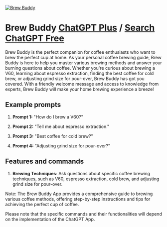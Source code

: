 
[![Brew Buddy](https://files.oaiusercontent.com/file-27AMMeyqkZOub4XEUy70Tkdd?se=2123-10-17T04%3A00%3A40Z&sp=r&sv=2021-08-06&sr=b&rscc=max-age%3D31536000%2C%20immutable&rscd=attachment%3B%20filename%3D97effbd1-8e8b-4a3b-8600-fe130fef1358.png&sig=Ciltpk2l5Rfy%2B7cBF2trIlKPCqW%2BXcSYEug7f9sZ5lc%3D)](https://chat.openai.com/g/g-tV2vfQgDy-brew-buddy)

# Brew Buddy [ChatGPT Plus](https://chat.openai.com/g/g-tV2vfQgDy-brew-buddy) / [Search ChatGPT Free](https://gptcall.net/index.html#/?search=Brew%20Buddy)

Brew Buddy is the perfect companion for coffee enthusiasts who want to brew the perfect cup at home. As your personal coffee brewing guide, Brew Buddy is here to help you master various brewing methods and answer your burning questions about coffee. Whether you're curious about brewing a V60, learning about espresso extraction, finding the best coffee for cold brew, or adjusting grind size for pour-over, Brew Buddy has got you covered. With a friendly welcome message and access to knowledge from experts, Brew Buddy will make your home brewing experience a breeze!

## Example prompts

1. **Prompt 1:** "How do I brew a V60?"

2. **Prompt 2:** "Tell me about espresso extraction."

3. **Prompt 3:** "Best coffee for cold brew?"

4. **Prompt 4:** "Adjusting grind size for pour-over?"

## Features and commands

1. **Brewing Techniques**: Ask questions about specific coffee brewing techniques, such as V60, espresso extraction, cold brew, and adjusting grind size for pour-over.

Note: The Brew Buddy App provides a comprehensive guide to brewing various coffee methods, offering step-by-step instructions and tips for achieving the perfect cup of coffee.

Please note that the specific commands and their functionalities will depend on the implementation of the ChatGPT App.



